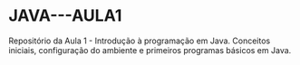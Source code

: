 # JAVA---AULA1
Repositório da Aula 1 - Introdução à programação em Java. Conceitos iniciais, configuração do ambiente e primeiros programas básicos em Java.
